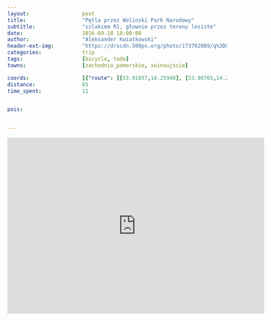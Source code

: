 ```yaml
---
layout:                 post
title:                  "Pętla przez Wolinski Park Narodowy"
subtitle:               "szlakiem R1, głownie przez tereny lesiste"
date:                   2016-09-18 18:00:00
author:                 "Aleksander Kwiatkowski"
header-ext-img:         "https://drscdn.500px.org/photo/173702069/q%3D80_m%3D2000/4b57690cd127b3ab4f8ff8ae72983c96"
categories:             trip
tags:                   [bicycle, todo]
towns:                  [zachodnio_pomorskie, swinoujscie]

coords:                 [{"route": [[53.91857,14.25940], [53.90765,14.25476], [53.90442,14.27648], [53.89380,14.28326], [53.87837,14.28514], [53.87204,14.28772], [53.87133,14.28463], [53.86339,14.28686], [53.86258,14.29055], [53.87746,14.31107], [53.88307,14.34076], [53.88747,14.35149], [53.88565,14.35218], [53.88935,14.36892], [53.89117,14.36857], [53.89693,14.39243], [53.90280,14.38994], [53.91134,14.42840], [53.90690,14.43775], [53.90017,14.43784], [53.89091,14.43646], [53.88403,14.44024], [53.88034,14.43741], [53.87695,14.46247], [53.88879,14.49818], [53.89076,14.50444], [53.89294,14.50152], [53.90189,14.50401], [53.91215,14.49019], [53.91979,14.50822], [53.92206,14.50298], [53.92853,14.51234], [53.93283,14.48479], [53.93217,14.46299], [53.92732,14.45372], [53.92858,14.44745], [53.91948,14.41260], [53.90705,14.37510], [53.90275,14.35724], [53.89987,14.33261], [53.90548,14.33038], [53.91225,14.30017], [53.90300,14.29527], [53.90588,14.28781], [53.90447,14.27605]], "type": "bicycle"}, {"route": [[53.91241,14.30008], [53.91574,14.30128], [53.91807,14.28841], [53.91620,14.28403]], "type": "bicycle"}]
distance:               65
time_spent:             11


pois:


---
```


<iframe height='405' width='590' frameborder='0' allowtransparency='true' scrolling='no' src='https://www.strava.com/activities/716967188/embed/e744e5d41ca98a5f8f746b2e2ad27ebc23e0ed07'></iframe>
